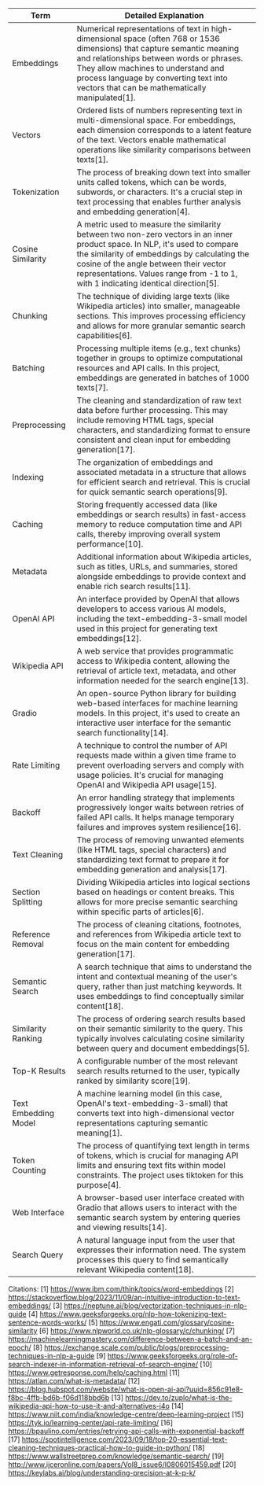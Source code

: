 
| Term | Detailed Explanation |
|------|----------------------|
| Embeddings | Numerical representations of text in high-dimensional space (often 768 or 1536 dimensions) that capture semantic meaning and relationships between words or phrases. They allow machines to understand and process language by converting text into vectors that can be mathematically manipulated[1]. |
| Vectors | Ordered lists of numbers representing text in multi-dimensional space. For embeddings, each dimension corresponds to a latent feature of the text. Vectors enable mathematical operations like similarity comparisons between texts[1]. |
| Tokenization | The process of breaking down text into smaller units called tokens, which can be words, subwords, or characters. It's a crucial step in text processing that enables further analysis and embedding generation[4]. |
| Cosine Similarity | A metric used to measure the similarity between two non-zero vectors in an inner product space. In NLP, it's used to compare the similarity of embeddings by calculating the cosine of the angle between their vector representations. Values range from -1 to 1, with 1 indicating identical direction[5]. |
| Chunking | The technique of dividing large texts (like Wikipedia articles) into smaller, manageable sections. This improves processing efficiency and allows for more granular semantic search capabilities[6]. |
| Batching | Processing multiple items (e.g., text chunks) together in groups to optimize computational resources and API calls. In this project, embeddings are generated in batches of 1000 texts[7]. |
| Preprocessing | The cleaning and standardization of raw text data before further processing. This may include removing HTML tags, special characters, and standardizing format to ensure consistent and clean input for embedding generation[17]. |
| Indexing | The organization of embeddings and associated metadata in a structure that allows for efficient search and retrieval. This is crucial for quick semantic search operations[9]. |
| Caching | Storing frequently accessed data (like embeddings or search results) in fast-access memory to reduce computation time and API calls, thereby improving overall system performance[10]. |
| Metadata | Additional information about Wikipedia articles, such as titles, URLs, and summaries, stored alongside embeddings to provide context and enable rich search results[11]. |
| OpenAI API | An interface provided by OpenAI that allows developers to access various AI models, including the text-embedding-3-small model used in this project for generating text embeddings[12]. |
| Wikipedia API | A web service that provides programmatic access to Wikipedia content, allowing the retrieval of article text, metadata, and other information needed for the search engine[13]. |
| Gradio | An open-source Python library for building web-based interfaces for machine learning models. In this project, it's used to create an interactive user interface for the semantic search functionality[14]. |
| Rate Limiting | A technique to control the number of API requests made within a given time frame to prevent overloading servers and comply with usage policies. It's crucial for managing OpenAI and Wikipedia API usage[15]. |
| Backoff | An error handling strategy that implements progressively longer waits between retries of failed API calls. It helps manage temporary failures and improves system resilience[16]. |
| Text Cleaning | The process of removing unwanted elements (like HTML tags, special characters) and standardizing text format to prepare it for embedding generation and analysis[17]. |
| Section Splitting | Dividing Wikipedia articles into logical sections based on headings or content breaks. This allows for more precise semantic searching within specific parts of articles[6]. |
| Reference Removal | The process of cleaning citations, footnotes, and references from Wikipedia article text to focus on the main content for embedding generation[17]. |
| Semantic Search | A search technique that aims to understand the intent and contextual meaning of the user's query, rather than just matching keywords. It uses embeddings to find conceptually similar content[18]. |
| Similarity Ranking | The process of ordering search results based on their semantic similarity to the query. This typically involves calculating cosine similarity between query and document embeddings[5]. |
| Top-K Results | A configurable number of the most relevant search results returned to the user, typically ranked by similarity score[19]. |
| Text Embedding Model | A machine learning model (in this case, OpenAI's text-embedding-3-small) that converts text into high-dimensional vector representations capturing semantic meaning[1]. |
| Token Counting | The process of quantifying text length in terms of tokens, which is crucial for managing API limits and ensuring text fits within model constraints. The project uses tiktoken for this purpose[4]. |
| Web Interface | A browser-based user interface created with Gradio that allows users to interact with the semantic search system by entering queries and viewing results[14]. |
| Search Query | A natural language input from the user that expresses their information need. The system processes this query to find semantically relevant Wikipedia content[18]. |


Citations:
[1] https://www.ibm.com/think/topics/word-embeddings
[2] https://stackoverflow.blog/2023/11/09/an-intuitive-introduction-to-text-embeddings/
[3] https://neptune.ai/blog/vectorization-techniques-in-nlp-guide
[4] https://www.geeksforgeeks.org/nlp-how-tokenizing-text-sentence-words-works/
[5] https://www.engati.com/glossary/cosine-similarity
[6] https://www.nlpworld.co.uk/nlp-glossary/c/chunking/
[7] https://machinelearningmastery.com/difference-between-a-batch-and-an-epoch/
[8] https://exchange.scale.com/public/blogs/preprocessing-techniques-in-nlp-a-guide
[9] https://www.geeksforgeeks.org/role-of-search-indexer-in-information-retrieval-of-search-engine/
[10] https://www.getresponse.com/help/caching.html
[11] https://atlan.com/what-is-metadata/
[12] https://blog.hubspot.com/website/what-is-open-ai-api?uuid=856c91e8-f8bc-4ffb-bd6b-f06d118bbd6b
[13] https://dev.to/zuplo/what-is-the-wikipedia-api-how-to-use-it-and-alternatives-j4o
[14] https://www.niit.com/india/knowledge-centre/deep-learning-project
[15] https://tyk.io/learning-center/api-rate-limiting/
[16] https://bpaulino.com/entries/retrying-api-calls-with-exponential-backoff
[17] https://spotintelligence.com/2023/09/18/top-20-essential-text-cleaning-techniques-practical-how-to-guide-in-python/
[18] https://www.wallstreetprep.com/knowledge/semantic-search/
[19] http://www.ijceronline.com/papers/Vol8_issue6/I0806015459.pdf
[20] https://keylabs.ai/blog/understanding-precision-at-k-p-k/